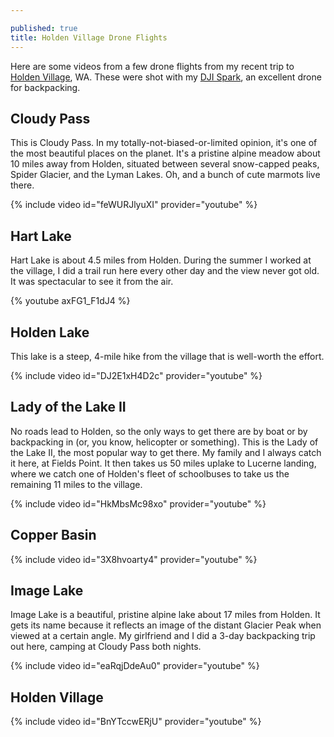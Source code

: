 ```yaml
---

published: true
title: Holden Village Drone Flights
---
```

Here are some videos from a few drone flights from my recent trip to [Holden Village](http://www.holdenvillage.org/), WA. These were shot with my [DJI Spark](https://store.dji.com/product/spark?gclid=Cj0KCQjwq7XMBRCDARIsAKVI5QZzhq3XNqAj3J4QCYkSOi-RAW1ypa-bhTpFarJQFxHTA6VF0MnCJFYaAjx7EALw_wcB), an excellent drone for backpacking.

## Cloudy Pass

This is Cloudy Pass. In my totally-not-biased-or-limited opinion, it's one of the most beautiful places on the planet. It's a pristine alpine meadow about 10 miles away from Holden, situated between several snow-capped peaks, Spider Glacier, and the Lyman Lakes. Oh, and a bunch of cute marmots live there.

{% include video id="feWURJlyuXI" provider="youtube" %}

## Hart Lake

Hart Lake is about 4.5 miles from Holden. During the summer I worked at the village, I did a trail run here every other day and the view never got old. It was spectacular to see it from the air.

{% youtube axFG1_F1dJ4 %}

## Holden Lake

This lake is a steep, 4-mile hike from the village that is well-worth the effort.

{% include video id="DJ2E1xH4D2c" provider="youtube" %}

## Lady of the Lake II

No roads lead to Holden, so the only ways to get there are by boat or by backpacking in (or, you know, helicopter or something). This is the Lady of the Lake II, the most popular way to get there. My family and I always catch it here, at Fields Point. It then takes us 50 miles uplake to Lucerne landing, where we catch one of Holden's fleet of schoolbuses to take us the remaining 11 miles to the village.

{% include video id="HkMbsMc98xo" provider="youtube" %}

## Copper Basin

{% include video id="3X8hvoarty4" provider="youtube" %}

## Image Lake

Image Lake is a beautiful, pristine alpine lake about 17 miles from Holden. It gets its name because it reflects an image of the distant Glacier Peak when viewed at a certain angle. My girlfriend and I did a 3-day backpacking trip out here, camping at Cloudy Pass both nights.

{% include video id="eaRqjDdeAu0" provider="youtube" %}

## Holden Village

{% include video id="BnYTccwERjU" provider="youtube" %}
